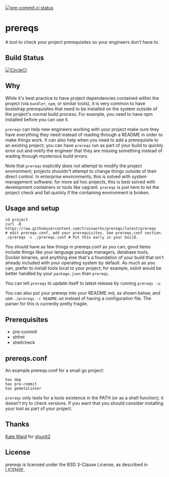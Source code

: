 [![pre-commit.ci status](https://results.pre-commit.ci/badge/github/trussworks/prereqs/main.svg)](https://results.pre-commit.ci/latest/github/trussworks/prereqs/main)

# prereqs

A tool to check your project prerequisites so your engineers don't have to.

## Build Status

[![CircleCI](https://circleci.com/gh/trussworks/prereqs.svg?style=shield)](https://circleci.com/gh/trussworks/prereqs)

## Why

While it's best practice to have project dependencies contained within the project (via `bundler`, `npm`, or similar tools), it is very common to have bootstrap prerequisites that need to be installed on the system outside of the project's normal build process. For example, you need to have npm installed before you can use it.

`prereqs` can help new engineers working with your project make sure they have everything they need instead of reading through a README in order to make things work. It can also help when you need to add a prerequisite to an existing project; you can have `prereqs` run as part of your build to quickly error out and notify the engineer that they are missing something instead of wading through mysterious build errors.

Note that `prereqs` explicitly does not attempt to modify the project environment; projects shouldn't attempt to change things outside of their direct control. In enterprise environments, this is solved with system management software; for more ad hoc projects, this is best solved with development containers or tools like vagrant. `prereqs` is just here to let the project check and fail quickly if the containing environment is broken.

## Usage and setup

``` shell
cd project
curl -O https://raw.githubusercontent.com/trussworks/prereqs/latest/prereqs
# edit prereqs.conf, add your prerequisites. See prereqs.conf section.
./prereqs -c ./prereqs.conf # Put this early in your build.
```

You should have as few things in prereqs.conf as you can; good items include things like your language package managers, database tools, Docker binaries, and anything else that's a foundation of your build that isn't already included with your operating system by default. As much as you can, prefer to install tools local to your project; for example, eslint would be better handled by your `package.json` than `prereqs`.

You can tell `prereqs` to update itself to latest release by running `prereqs -u`.

You can also put your prereqs into your README.md, as shown below, and use `./prereqs -r README.md` instead of having a configuration file. The parser for this is currently pretty fragile.

## Prerequisites

- pre-commit
- shfmt
- shellcheck

## prereqs.conf

An example prereqs.conf for a small go project:

    has dep
    has pre-commit
    has gometalinter

`prereqs` only tests for a tools existence in the PATH (or as a shell function); it doesn't try to check versions. If you want that you should consider installing your tool as part of your project.

## Thanks

[Kate Ward](mailto:kate.ward@forestent.com) for [shunit2](<https://github.com/kward/shunit2>)

## License

prereqs is licensed under the BSD 3-Clause License, as described in LICENSE.

